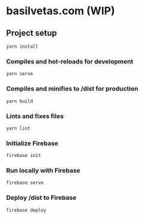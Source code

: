 # basilvetas.com (WIP)

## Project setup
```
yarn install
```

### Compiles and hot-reloads for development
```
yarn serve
```

### Compiles and minifies to /dist for production
```
yarn build
```

### Lints and fixes files
```
yarn lint
```

### Initialize Firebase
```
firebase init
```

### Run locally with Firebase
```
firebase serve
```

### Deploy /dist to Firebase
```
firebase deploy
```
